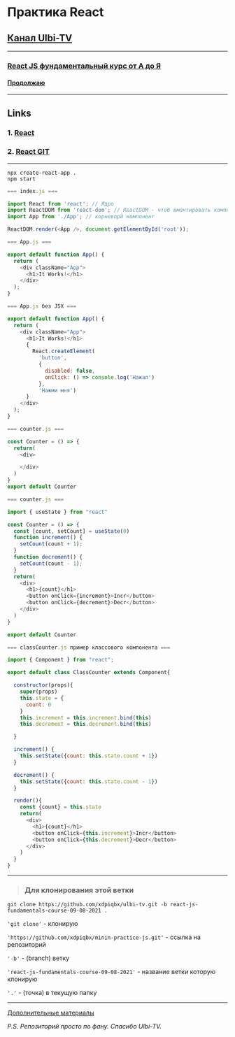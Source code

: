# Практика React

## [Канал Ulbi-TV](https://www.youtube.com/channel/UCDzGdB9TTgFm8jRXn1tBdoA)

---

### [React JS фундаментальный курс от А до Я](https://www.youtube.com/watch?v=GNrdg3PzpJQ)

#### [Продолжаю](https://youtu.be/GNrdg3PzpJQ?t=1082)

---

## Links

### 1. [React](https://reactjs.org/)

### 2. [React GIT](https://github.com/facebook/react/)

---

```code
npx create-react-app .
npm start
```

```js
=== index.js ===

import React from 'react'; // Ядро
import ReactDOM from 'react-dom'; // ReactDOM - чтоб вмонтировать компонент в приложение
import App from './App'; // корневорй компонент

ReactDOM.render(<App />, document.getElementById('root'));
```

```js
=== App.js ===

export default function App() {
  return (
    <div className="App">
      <h1>It Works!</h1>
    </div>
  );
}
```

```js
=== App.js без JSX ===

export default function App() {
  return (
    <div className="App">
      <h1>It Works!</h1>
      {
        React.createElement(
          'button',
          {
            disabled: false,
            onClick: () => console.log('Нажал')
          },
          'Нажми мня')
      }
    </div>
  );
}
```

```js
=== counter.js ===

const Counter = () => {
  return(
    <div>

    </div>
  )
}
export default Counter
```

```js
=== counter.js ===

import { useState } from "react"

const Counter = () => {
  const [count, setCount] = useState(0)
  function increment() {
    setCount(count + 1);
  }
  function decrement() {
    setCount(count - 1);
  }
  return(
    <div>
      <h1>{count}</h1>
      <button onClick={increment}>Incr</button>
      <button onClick={decrement}>Decr</button>
    </div>
  )
}

export default Counter
```

```js
=== classCounter.js пример классового компонента ===

import { Component } from "react";

export default class ClassCounter extends Component{

  constructor(props){
    super(props)
    this.state = {
      count: 0
    }
    this.increment = this.increment.bind(this)
    this.decrement = this.decrement.bind(this)

  }

  increment() {
    this.setState({count: this.state.count + 1})
  }

  decrement() {
    this.setState({count: this.state.count - 1})
  }

  render(){
    const {count} = this.state
    return(
      <div>
        <h1>{count}</h1>
        <button onClick={this.increment}>Incr</button>
        <button onClick={this.decrement}>Decr</button>
      </div>
    )
  }
}
```

---

> ### Для клонирования этой ветки

```code
git clone https://github.com/xdpiqbx/ulbi-tv.git -b react-js-fundamentals-course-09-08-2021 .
```

`'git clone'` - клонирую

`'https://github.com/xdpiqbx/minin-practice-js.git'` - ссылка на репозиторий

`'-b'` - (branch) ветку

`'react-js-fundamentals-course-09-08-2021'` - название ветки которую клонирую

`'.'` - (точка) в текущую папку

---

[Дополнительные материалы](https://github.com/utimur/react-fundamental-course)

_P.S. Репозиторий просто по фану. Спасибо Ulbi-TV._
